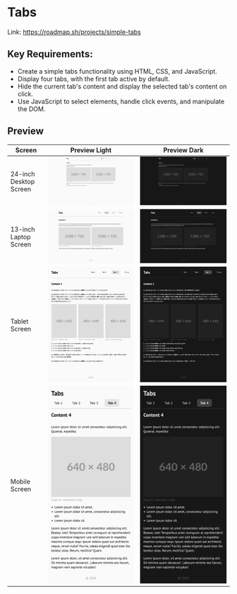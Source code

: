 # Tabs

Link: https://roadmap.sh/projects/simple-tabs

## Key Requirements:

- Create a simple tabs functionality using HTML, CSS, and JavaScript.
- Display four tabs, with the first tab active by default.
- Hide the current tab's content and display the selected tab's content on click.
- Use JavaScript to select elements, handle click events, and manipulate the DOM.

## Preview

| Screen                 | Preview Light                                    | Preview Dark                                   |
| ---------------------- | ------------------------------------------------ | ---------------------------------------------- |
| 24-inch Desktop Screen | ![Desktop Light](./preview/10-light-desktop.png) | ![Desktop Dark](./preview/10-dark-desktop.png) |
| 13-inch Laptop Screen  | ![Laptop Light](./preview/10-light-laptop.png)   | ![Laptop Dark](./preview/10-dark-laptop.png)   |
| Tablet Screen          | ![Tablet Light](./preview/10-light-tablet.png)   | ![Tablet Dark](./preview/10-dark-tablet.png)   |
| Mobile Screen          | ![Mobile Light](./preview/10-light-mobile.png)   | ![Mobile Dark](./preview/10-dark-mobile.png)   |
